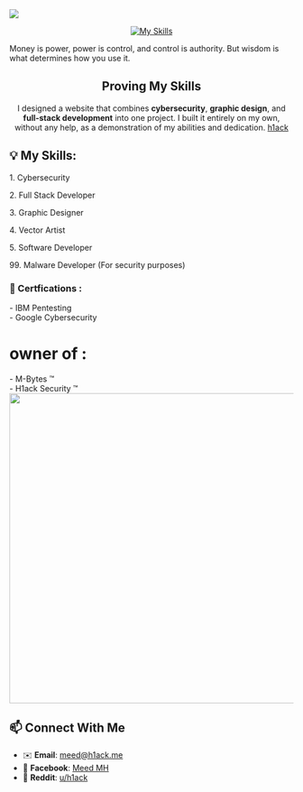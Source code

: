 <img src="https://files.catbox.moe/clzwth.png">

<div align="center">
  
  [![My Skills](https://skillicons.dev/icons?i=java,bash,cs,cpp,css,html,discord,dotnet,electron,express,firebase,git,github,kali,linux,mongodb,mysql,nodejs,npm,photoshop,php,postman,py,qt,react,tailwind&theme=dark)](https://skillicons.dev)

</div>

Money is power, power is control, and control is authority. But wisdom is what determines how you use it.

<div align="center">
  <h2>Proving My Skills</h2>
  <p>
    I designed a website that combines <strong>cybersecurity</strong>, <strong>graphic design</strong>, and <strong>full-stack development</strong> into one project.
    I built it entirely on my own, without any help, as a demonstration of my abilities and dedication. <span><a href="https://h1ack.me">h1ack</a><span>
  </p>
</div>


<div>
  <h2>💡 My Skills:</h2>
  <p>1. Cybersecurity </p>
  <p>2. Full Stack Developer</p>
  <p>3. Graphic Designer</p>
  <p>4. Vector Artist</p>
  <p>5. Software Developer</p>
  <p>99. Malware Developer (For security purposes)</p>
</div>


<div>
  <h3>📜 Certfications : </h3><p>
- IBM Pentesting<br/>
- Google Cybersecurity</p>
</div>

<div>
  <h1>owner of : </h1>
  - M-Bytes ™</br>
  - H1ack Security ™
</div>

<div align="center">
  <img src="https://github.com/user-attachments/assets/0cd17d3c-5da0-44b5-8d05-13f4c3056efc" width="550px">
</div>

## 📫 **Connect With Me**  
- ✉️ **Email**: [meed@h1ack.me](mailto:meed@h1ack.me)  
- 💬 **Facebook**: [Meed MH](https://www.facebook.com/hack.meplz/)  
- 📌 **Reddit**: [u/h1ack](https://www.reddit.com/user/h1ack/)  
